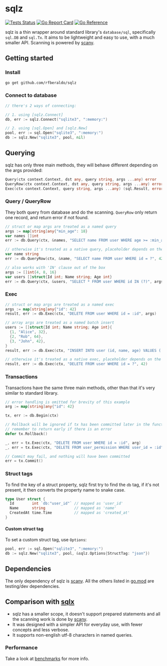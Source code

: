 # sqlz

[![Tests Status](https://github.com/rfberaldo/sqlz/actions/workflows/test.yaml/badge.svg?branch=master)](https://github.com/rfberaldo/sqlz/actions/workflows/test.yaml)
[![Go Report Card](https://goreportcard.com/badge/github.com/rfberaldo/sqlz)](https://goreportcard.com/report/github.com/rfberaldo/sqlz)
[![Go Reference](https://pkg.go.dev/badge/github.com/rfberaldo/sqlz.svg)](https://pkg.go.dev/github.com/rfberaldo/sqlz)

sqlz is a thin wrapper around standard library's `database/sql`, specifically `sql.DB` and `sql.Tx`.
It aims to be lightweight and easy to use, with a much smaller API. Scanning is powered by [scany](https://github.com/georgysavva/scany).

## Getting started

### Install

```bash
go get github.com/rfberaldo/sqlz
```

### Connect to database

```go
// there's 2 ways of connecting:

// 1. using [sqlz.Connect]
db, err := sqlz.Connect("sqlite3", ":memory:")

// 2. using [sql.Open] and [sqlz.New]
pool, err := sql.Open("sqlite3", ":memory:")
db := sqlz.New("sqlite3", pool, nil)
```

## Querying

sqlz has only three main methods, they will behave different depending on the args provided:

```go
Query(ctx context.Context, dst any, query string, args ...any) error
QueryRow(ctx context.Context, dst any, query string, args ...any) error
Exec(ctx context.Context, query string, args ...any) (sql.Result, error)
```

### Query / QueryRow

They both query from database and do the scanning.
`QueryRow` only return one record, and return error if not found.

```go
// struct or map args are treated as a named query
args := map[string]any{"min_age": 18}
var names []int
err := db.Query(ctx, &names, "SELECT name FROM user WHERE age >= :min_age", args)
```

```go
// otherwise it's treated as a native query, placeholder depends on the driver
var name string
err := db.QueryRow(ctx, &name, "SELECT name FROM user WHERE id = ?", 42)
```

```go
// also works with 'IN' clause out of the box
args := []int{4, 8, 16}
var users []struct{Id int; Name string; Age int}
err := db.Query(ctx, &users, "SELECT * FROM user WHERE id IN (?)", args)
```

### Exec

```go
// struct or map args are treated as a named exec
args := map[string]any{"id": 42}
result, err := db.Exec(ctx, "DELETE FROM user WHERE id = :id", args)
```

```go
// array args are treated as a named batch insert
users := []struct{Id int; Name string; Age int}{
  {1, "Alice", 32},
  {2, "Rob", 64},
  {3, "John", 42},
}
result, err := db.Exec(ctx, "INSERT INTO user (id, name, age) VALUES (:id, :name, :age)", users)
```

```go
// otherwise it's treated as a native exec, placeholder depends on the driver
result, err := db.Exec(ctx, "DELETE FROM user WHERE id = ?", 42)
```

### Transactions

Transactions have the same three main methods, other than that it's very similar to standard library.

```go
// error handling is omitted for brevity of this example
arg := map[string]any{"id": 42}

tx, err := db.Begin(ctx)

// Rollback will be ignored if tx has been committed later in the function
// remember to return early if there is an error
defer tx.Rollback()

_, err = tx.Exec(ctx, "DELETE FROM user WHERE id = :id", arg)
_, err = tx.Exec(ctx, "DELETE FROM user_permission WHERE user_id = :id", arg)

// Commit may fail, and nothing will have been committed
err = tx.Commit()
```

### Struct tags

To find the key of a struct property, sqlz first try to find the `db` tag,
if it's not present, it then converts the property name to snake case.

```go
type User struct {
  Id        int `db:"user_id"` // mapped as 'user_id'
  Name      string             // mapped as 'name'
  CreatedAt time.Time          // mapped as 'created_at'
}
```

#### Custom struct tag

To set a custom struct tag, use `Options`:

```go
pool, err := sql.Open("sqlite3", ":memory:")
db := sqlz.New("sqlite3", pool, &sqlz.Options{StructTag: "json"})
```

## Dependencies

The only dependency of sqlz is [scany](https://github.com/georgysavva/scany).
All the others listed in [go.mod](go.mod) are testing/dev dependencies.

## Comparison with [sqlx](https://github.com/jmoiron/sqlx)

- sqlz has a smaller scope, it doesn't support prepared statements and all the
scanning work is done by [scany](https://github.com/georgysavva/scany).
- It was designed with a simpler API for everyday use, with fewer concepts and less verbose.
- It supports non-english utf-8 characters in named queries.

### Performance

Take a look at [benchmarks](benchmarks) for more info.
